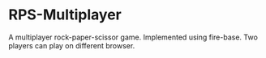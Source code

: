 # RPS-Multiplayer
A multiplayer rock-paper-scissor game. Implemented using fire-base. Two players can play on different browser.
